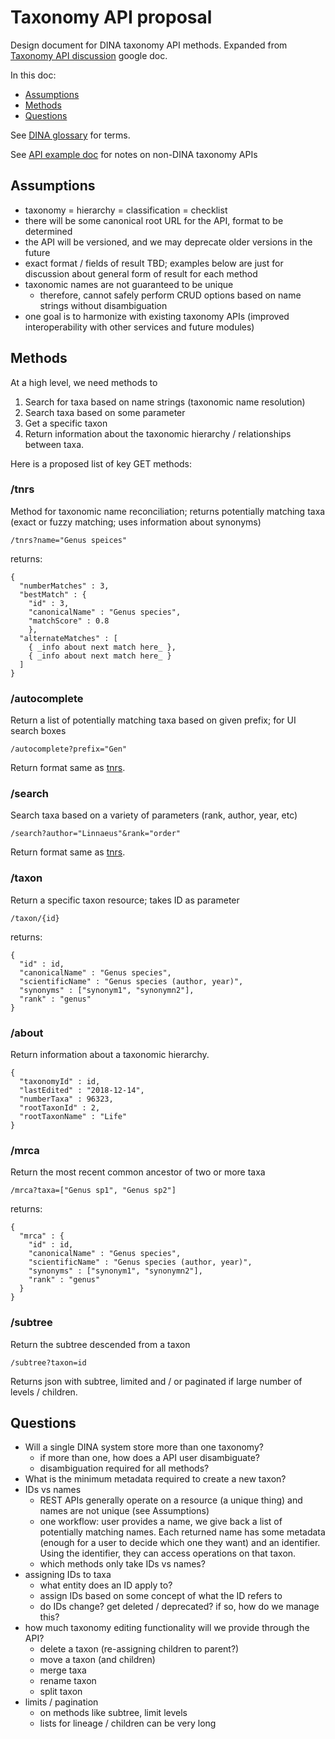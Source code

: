 # Taxonomy API proposal

Design document for DINA taxonomy API methods. Expanded from [Taxonomy API discussion](https://docs.google.com/spreadsheets/d/1uaJh1qt6mvY0ZCEB6uBKdnUnyGdpQnZcnFqTMHTS5pA/edit#gid=0) google doc.

In this doc:
* [Assumptions](#assumptions)
* [Methods](#methods)
* [Questions](#questions)

See [DINA glossary](https://github.com/DINA-Web/dina-use-cases/blob/master/glossary.md) for terms.

See [API example doc](https://github.com/DINA-Web/taxonomy/blob/master/docs/api_examples.md) for notes on non-DINA taxonomy APIs

## Assumptions

* taxonomy = hierarchy = classification = checklist
* there will be some canonical root URL for the API, format to be determined
* the API will be versioned, and we may deprecate older versions in the future
* exact format / fields of result TBD; examples below are just for discussion about general form of result for each method
* taxonomic names are not guaranteed to be unique
  * therefore, cannot safely perform CRUD options based on name strings without disambiguation
* one goal is to harmonize with existing taxonomy APIs (improved interoperability with other services and future modules)

## Methods

At a high level, we need methods to
1. Search for taxa based on name strings (taxonomic name resolution)
1. Search taxa based on some parameter
1. Get a specific  taxon
1. Return information about the taxonomic hierarchy / relationships between taxa.

Here is a proposed list of key GET methods:

### /tnrs
Method for taxonomic name reconciliation; returns potentially matching taxa (exact or fuzzy matching; uses information about synonyms)

`/tnrs?name="Genus speices"`

returns:
```
{
  "numberMatches" : 3,
  "bestMatch" : {
    "id" : 3,
    "canonicalName" : "Genus species",
    "matchScore" : 0.8
    },
  "alternateMatches" : [
    { _info about next match here_ },
    { _info about next match here_ }
  ]
}
```

### /autocomplete
Return a list of potentially matching taxa based on given prefix; for UI search boxes

`/autocomplete?prefix="Gen"`

Return format same as [tnrs](#tnrs).

### /search
Search taxa based on a variety of parameters (rank, author, year, etc)  

`/search?author="Linnaeus"&rank="order"`

Return format same as [tnrs](#tnrs).

### /taxon
Return a specific taxon resource; takes ID as parameter

  `/taxon/{id}`

returns:
```
{
  "id" : id,
  "canonicalName" : "Genus species",
  "scientificName" : "Genus species (author, year)",
  "synonyms" : ["synonym1", "synonymn2"],
  "rank" : "genus"
}
```

### /about
Return information about a taxonomic hierarchy.

```
{
  "taxonomyId" : id,
  "lastEdited" : "2018-12-14",
  "numberTaxa" : 96323,
  "rootTaxonId" : 2,
  "rootTaxonName" : "Life"
}
```

### /mrca

Return the most recent common ancestor of two or more taxa

  `/mrca?taxa=["Genus sp1", "Genus sp2"]`

returns:
```
{
  "mrca" : {
    "id" : id,
    "canonicalName" : "Genus species",
    "scientificName" : "Genus species (author, year)",
    "synonyms" : ["synonym1", "synonymn2"],
    "rank" : "genus"
  }
}
```

### /subtree
Return the subtree descended from a taxon

`/subtree?taxon=id`

Returns json with subtree, limited and / or paginated if large number of levels / children.

## Questions

* Will a single DINA system store more than one taxonomy?
  * if more than one, how does a API user disambiguate?
  * disambiguation required for all methods?
* What is the minimum metadata required to create a new taxon?
* IDs vs names
  * REST APIs generally operate on a resource (a unique thing) and names are not unique (see Assumptions)
  * one workflow: user provides a name, we give back a list of potentially matching names. Each returned name has some metadata (enough for a user to decide which one they want) and an identifier. Using the identifier, they can access operations on that taxon.
  * which methods only take IDs vs names?
* assigning IDs to taxa
  * what entity does an ID apply to?
  * assign IDs based on some concept of what the ID refers to
  * do IDs change? get deleted / deprecated? if so, how do we manage this?
* how much taxonomy editing functionality will we provide through the API?
  * delete a taxon (re-assigning children to parent?)
  * move a taxon (and children)
  * merge taxa
  * rename taxon
  * split taxon
* limits / pagination
  * on methods like subtree, limit levels
  * lists for lineage / children can be very long

